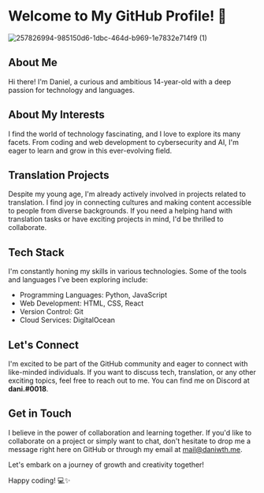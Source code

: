 # Welcome to My GitHub Profile! 👋
![257826994-985150d6-1dbc-464d-b969-1e7832e714f9 (1)](https://github.com/daniwth/daniwth/assets/93330784/0865e596-d865-454f-8a23-bcc3d35cf8c8)

## About Me

Hi there! I'm Daniel, a curious and ambitious 14-year-old with a deep passion for technology and languages.

## About My Interests

I find the world of technology fascinating, and I love to explore its many facets. From coding and web development to cybersecurity and AI, I'm eager to learn and grow in this ever-evolving field.

## Translation Projects

Despite my young age, I'm already actively involved in projects related to translation. I find joy in connecting cultures and making content accessible to people from diverse backgrounds. If you need a helping hand with translation tasks or have exciting projects in mind, I'd be thrilled to collaborate.

## Tech Stack

I'm constantly honing my skills in various technologies. Some of the tools and languages I've been exploring include:

- Programming Languages: Python, JavaScript
- Web Development: HTML, CSS, React
- Version Control: Git
- Cloud Services: DigitalOcean

## Let's Connect

I'm excited to be part of the GitHub community and eager to connect with like-minded individuals. If you want to discuss tech, translation, or any other exciting topics, feel free to reach out to me. You can find me on Discord at **dani.#0018**.

## Get in Touch

I believe in the power of collaboration and learning together. If you'd like to collaborate on a project or simply want to chat, don't hesitate to drop me a message right here on GitHub or through my email at mail@daniwth.me.

Let's embark on a journey of growth and creativity together!

Happy coding! 💻✨
